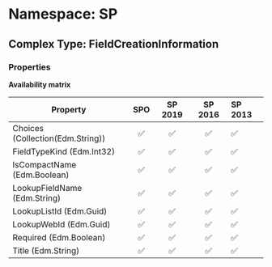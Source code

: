 # Namespace: SP

## Complex Type: FieldCreationInformation

### Properties

**Availability matrix**

Property | SPO | SP 2019 | SP 2016 | SP 2013
----------|:---:|:-------:|:-------:|:-------
Choices (Collection(Edm.String)) | ✅ | ✅ | ✅ | ✅
FieldTypeKind (Edm.Int32) | ✅ | ✅ | ✅ | ✅
IsCompactName (Edm.Boolean) | ✅ | ✅ | ✅ | ✅
LookupFieldName (Edm.String) | ✅ | ✅ | ✅ | ✅
LookupListId (Edm.Guid) | ✅ | ✅ | ✅ | ✅
LookupWebId (Edm.Guid) | ✅ | ✅ | ✅ | ✅
Required (Edm.Boolean) | ✅ | ✅ | ✅ | ✅
Title (Edm.String) | ✅ | ✅ | ✅ | ✅
